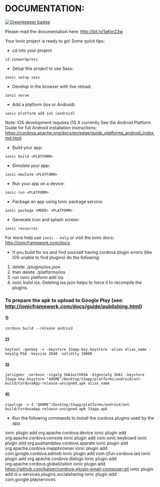 # DOCUMENTATION:

[![Greenkeeper badge](https://badges.greenkeeper.io/ronal2do/33club.svg)](https://greenkeeper.io/)

Please read the documentation here: http://bit.ly/1aKm23w




Your Ionic project is ready to go! Some quick tips:

* cd into your project:
```
cd ionwordpress
```

* Setup this project to use Sass:
```
ionic setup sass
```

* Develop in the browser with live reload:
```
ionic serve
```

* Add a platform (ios or Android):
```
ionic platform add ios [android]
```

Note: iOS development requires OS X currently
See the Android Platform Guide for full Android installation instructions:
https://cordova.apache.org/docs/en/edge/guide_platforms_android_index.md.html

* Build your app:
```
ionic build <PLATFORM>
```

* Simulate your app:
```
ionic emulate <PLATFORM>
```

* Run your app on a device:
```
ionic run <PLATFORM>
```

* Package an app using Ionic package service:
```
ionic package <MODE> <PLATFORM>
```

* Generate icon and splash screen:
```
ionic resources
```

For more help use ```ionic --help``` or visit the Ionic docs: http://ionicframework.com/docs

* If you build for ios and find yourself having cordova plugin errors (like iOS unable to find plugins) do the following:

1. delete ./plugins/ios.json
2. then delete ./platforms/ios
3. run ionic platform add ios
4. ionic build ios.
Deleting ios.json helps to force it to recompile the plugins.



### To prepare the apk to upload to Google Play (see: http://ionicframework.com/docs/guide/publishing.html)
#### 1)
```
cordova build --release android
```
#### 2)
```
keytool -genkey -v -keystore 33app-key.keystore -alias alias_name -keyalg RSA -keysize 2048 -validity 10000
```
#### 3)
```
jarsigner -verbose -sigalg SHA1withRSA -digestalg SHA1 -keystore 33app-key.keystore "$HOME"/Desktop/33app/platforms/android/ant-build/CordovaApp-release-unsigned.apk alias_name
```
#### 4)
```
zipalign -v 4 "$HOME"/Desktop/33app/platforms/android/ant-build/CordovaApp-release-unsigned.apk 33app.apk
```


* Run the following commands to install the cordova plugins used by the app:

ionic plugin add org.apache.cordova.device
ionic plugin add org.apache.cordova.console
ionic plugin add com.ionic.keyboard
ionic plugin add org.pushandplay.cordova.apprate
ionic plugin add org.apache.cordova.inappbrowser
ionic plugin add com.google.cordova.admob
ionic plugin add com.rjfun.cordova.iad
ionic plugin add org.apache.cordova.dialogs
ionic plugin add org.apache.cordova.globalization
ionic plugin add https://github.com/katzer/cordova-plugin-email-composer.git
ionic plugin add nl.x-services.plugins.socialsharing
ionic plugin add com.google.playservices
